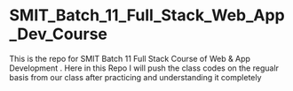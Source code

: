 # SMIT_Batch_11_Full_Stack_Web_App_Dev_Course
This is the repo for SMIT Batch 11 Full Stack Course of Web &amp; App Development . Here in this Repo I will push the class codes on the regualr basis from our class after practicing and understanding it completely
